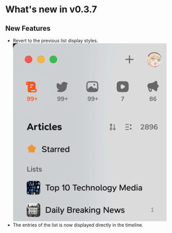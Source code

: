 # What's new in v0.3.7

## New Features

- Revert to the previous list display styles.
  ![Timeline selector3](https://github.com/RSSNext/assets/blob/main/timeline-selector3.png?raw=true)
- The entries of the list is now displayed directly in the timeline.
